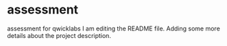 # assessment
assessment for qwicklabs
I am editing the README file. Adding some more details about the project description.

